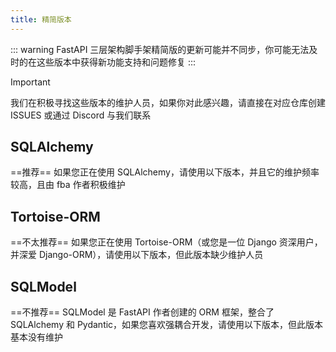 ```yaml
---
title: 精简版本
---
```


::: warning
FastAPI 三层架构脚手架精简版的更新可能并不同步，你可能无法及时的在这些版本中获得新功能支持和问题修复
:::

> [!IMPORTANT]
> 我们在积极寻找这些版本的维护人员，如果你对此感兴趣，请直接在对应仓库创建 ISSUES 或通过 Discord 与我们联系

## SQLAlchemy

==推荐== 如果您正在使用 SQLAlchemy，请使用以下版本，并且它的维护频率较高，且由 fba 作者积极维护

<RepoCard repo="fastapi-practices/fastapi_sqlalchemy_mysql" />

## Tortoise-ORM

==不太推荐== 如果您正在使用 Tortoise-ORM（或您是一位 Django 资深用户，并深爱 Django-ORM），请使用以下版本，但此版本缺少维护人员

<RepoCard repo="fastapi-practices/fastapi_tortoise_mysql" />

## SQLModel

==不推荐== SQLModel 是 FastAPI 作者创建的 ORM 框架，整合了 SQLAlchemy 和 Pydantic，如果您喜欢强耦合开发，请使用以下版本，但此版本基本没有维护

<RepoCard repo="fastapi-practices/fastapi_sqlmodel_mysql" />
